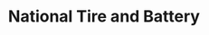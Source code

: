 ---
title: "National Tire and Battery"
url: /willoughby-hills/national-tire-and-battery/
shop: car repair
---